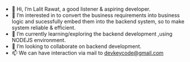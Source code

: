 - 👋 Hi, I’m Lalit Rawat, a good listener & aspiring developer.
- 👀 I’m interested in to convert the business requirements into business logic and sucessfully embed them into the backend system, so to make system reliable & efficient.
- 🌱 I’m currently learning/exploring the backend development ,using NODEJS environment.
- 💞️ I’m looking to collaborate on backend development.
- 📫 We can have interaction via mail to devkeycode@gmail.com

<!---
devkeycode/devkeycode is a ✨ special ✨ repository because its `README.md` (this file) appears on your GitHub profile.
You can click the Preview link to take a look at your changes.
--->
